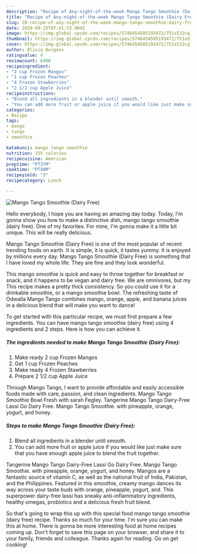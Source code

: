 ```yaml
---
description: "Recipe of Any-night-of-the-week Mango Tango Smoothie (Dairy Free)"
title: "Recipe of Any-night-of-the-week Mango Tango Smoothie (Dairy Free)"
slug: 28-recipe-of-any-night-of-the-week-mango-tango-smoothie-dairy-free
date: 2020-09-25T07:41:53.904Z
image: https://img-global.cpcdn.com/recipes/5746454505193472/751x532cq70/mango-tango-smoothie-dairy-free-recipe-main-photo.jpg
thumbnail: https://img-global.cpcdn.com/recipes/5746454505193472/751x532cq70/mango-tango-smoothie-dairy-free-recipe-main-photo.jpg
cover: https://img-global.cpcdn.com/recipes/5746454505193472/751x532cq70/mango-tango-smoothie-dairy-free-recipe-main-photo.jpg
author: Olivia Burgess
ratingvalue: 4
reviewcount: 6400
recipeingredient:
- "2 cup Frozen Mangos"
- "1 cup Frozen Peaches"
- "4 Frozen Stawberries"
- "2 1/2 cup Apple Juice"
recipeinstructions:
- "Blend all ingredients in a blender until smooth."
- "You can add more fruit or apple juice if you would like just make sure that you have enough apple juice to blend the fruit together."
categories:
- Recipe
tags:
- mango
- tango
- smoothie

katakunci: mango tango smoothie 
nutrition: 255 calories
recipecuisine: American
preptime: "PT37M"
cooktime: "PT48M"
recipeyield: "3"
recipecategory: Lunch

---
```



![Mango Tango Smoothie (Dairy Free)](https://img-global.cpcdn.com/recipes/5746454505193472/751x532cq70/mango-tango-smoothie-dairy-free-recipe-main-photo.jpg)

Hello everybody, I hope you are having an amazing day today. Today, I'm gonna show you how to make a distinctive dish, mango tango smoothie (dairy free). One of my favorites. For mine, I'm gonna make it a little bit unique. This will be really delicious.

Mango Tango Smoothie (Dairy Free) is one of the most popular of recent trending foods on earth. It is simple, it is quick, it tastes yummy. It is enjoyed by millions every day. Mango Tango Smoothie (Dairy Free) is something that I have loved my whole life. They are fine and they look wonderful.

This mango smoothie is quick and easy to throw together for breakfast or snack, and it happens to be vegan and dairy free. We are omnivores, but my This recipe makes a pretty thick consistency. So you could use it for a drinkable smoothie, or a mango smoothie bowl. The refreshing taste of Odwalla Mango Tango combines mango, orange, apple, and banana juices in a delicious blend that will make you want to dance!


To get started with this particular recipe, we must first prepare a few ingredients. You can have mango tango smoothie (dairy free) using 4 ingredients and 2 steps. Here is how you can achieve it.

<!--inarticleads1-->

##### The ingredients needed to make Mango Tango Smoothie (Dairy Free):

1. Make ready 2 cup Frozen Mangos
1. Get 1 cup Frozen Peaches
1. Make ready 4 Frozen Stawberries
1. Prepare 2 1/2 cup Apple Juice


Through Mango Tango, I want to provide affordable and easily accessible foods made with care, passion, and clean ingredients. Mango Tango Smoothie Bowl Fresh with sarah Fegley. Tangerine Mango Tango Dairy-Free Lassi Go Dairy Free. Mango Tango Smoothie. with pineapple, orange, yogurt, and honey. 

<!--inarticleads2-->

##### Steps to make Mango Tango Smoothie (Dairy Free):

1. Blend all ingredients in a blender until smooth.
1. You can add more fruit or apple juice if you would like just make sure that you have enough apple juice to blend the fruit together.


Tangerine Mango Tango Dairy-Free Lassi Go Dairy Free. Mango Tango Smoothie. with pineapple, orange, yogurt, and honey. Mangos are a fantastic source of vitamin C, as well as the national fruit of India, Pakistan, and the Philippines. Featured in this smoothie, creamy mango dances its way across your taste buds with orange, pineapple, yogurt, and. This superpower dairy-free lassi has sneaky anti-inflammatory ingredients, healthy omegas, probiotics and a delicious fresh fruit blend. 

So that's going to wrap this up with this special food mango tango smoothie (dairy free) recipe. Thanks so much for your time. I'm sure you can make this at home. There is gonna be more interesting food at home recipes coming up. Don't forget to save this page on your browser, and share it to your family, friends and colleague. Thanks again for reading. Go on get cooking!
